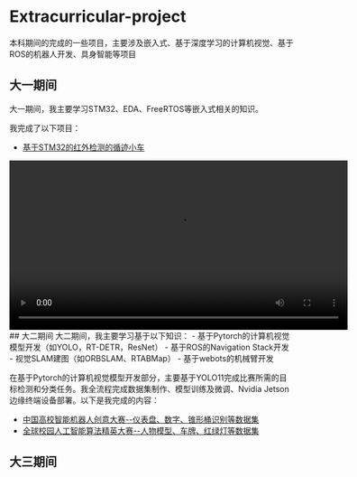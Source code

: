 # Extracurricular-project
本科期间的完成的一些项目，主要涉及嵌入式、基于深度学习的计算机视觉、基于ROS的机器人开发、具身智能等项目

## 大一期间
大一期间，我主要学习STM32、EDA、FreeRTOS等嵌入式相关的知识。

我完成了以下项目：
- [基于STM32的红外检测的循迹小车](Infrared-Line-Tracking-Vehicle/)
<video width="600" controls>
  <source src="https://bluejade115.github.io/WendyChen.github.io/Infrared-Line-Tracking-Vehicle/video/car.mp4" type="video/mp4">
  您的浏览器不支持视频标签。
</video>
## 大二期间
大二期间，我主要学习基于以下知识：
- 基于Pytorch的计算机视觉模型开发（如YOLO，RT-DETR，ResNet）
- 基于ROS的Navigation Stack开发
- 视觉SLAM建图（如ORBSLAM、RTABMap）
- 基于webots的机械臂开发

在基于Pytorch的计算机视觉模型开发部分，主要基于YOLO11完成比赛所需的目标检测和分类任务。我全流程完成数据集制作、模型训练及微调、Nvidia Jetson边缘终端设备部署。以下是我完成的内容：
- [中国高校智能机器人创意大赛--仪表盘、数字、锥形桶识别等数据集](https://universe.roboflow.com/wendychen/dashboard_seg)
- [全球校园人工智能算法精英大赛--人物模型、车牌、红绿灯等数据集](https://universe.roboflow.com/wendychen/realsence_detect-3-kjf3p)

## 大三期间
